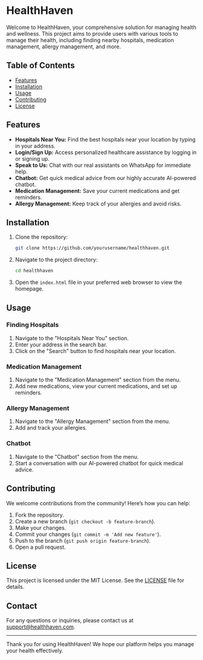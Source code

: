 # HealthHaven

Welcome to HealthHaven, your comprehensive solution for managing health and wellness. This project aims to provide users with various tools to manage their health, including finding nearby hospitals, medication management, allergy management, and more.

## Table of Contents

- [Features](#features)
- [Installation](#installation)
- [Usage](#usage)
- [Contributing](#contributing)
- [License](#license)

## Features

- **Hospitals Near You:** Find the best hospitals near your location by typing in your address.
- **Login/Sign Up:** Access personalized healthcare assistance by logging in or signing up.
- **Speak to Us:** Chat with our real assistants on WhatsApp for immediate help.
- **Chatbot:** Get quick medical advice from our highly accurate AI-powered chatbot.
- **Medication Management:** Save your current medications and get reminders.
- **Allergy Management:** Keep track of your allergies and avoid risks.

## Installation

1. Clone the repository:
    ```bash
    git clone https://github.com/yourusername/healthhaven.git
    ```

2. Navigate to the project directory:
    ```bash
    cd healthhaven
    ```

3. Open the `index.html` file in your preferred web browser to view the homepage.

## Usage

### Finding Hospitals

1. Navigate to the "Hospitals Near You" section.
2. Enter your address in the search bar.
3. Click on the "Search" button to find hospitals near your location.

### Medication Management

1. Navigate to the "Medication Management" section from the menu.
2. Add new medications, view your current medications, and set up reminders.

### Allergy Management

1. Navigate to the "Allergy Management" section from the menu.
2. Add and track your allergies.

### Chatbot

1. Navigate to the "Chatbot" section from the menu.
2. Start a conversation with our AI-powered chatbot for quick medical advice.

## Contributing

We welcome contributions from the community! Here’s how you can help:

1. Fork the repository.
2. Create a new branch (`git checkout -b feature-branch`).
3. Make your changes.
4. Commit your changes (`git commit -m 'Add new feature'`).
5. Push to the branch (`git push origin feature-branch`).
6. Open a pull request.

## License

This project is licensed under the MIT License. See the [LICENSE](LICENSE) file for details.

## Contact

For any questions or inquiries, please contact us at [support@healthhaven.com](mailto:support@healthhaven.com).

---

Thank you for using HealthHaven! We hope our platform helps you manage your health effectively.
